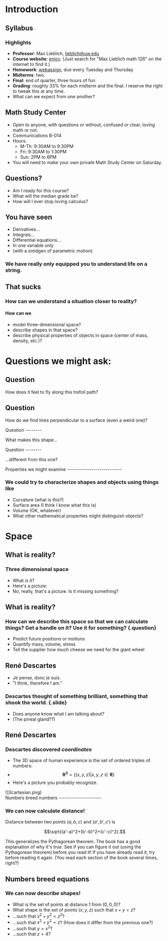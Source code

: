 Introduction
============

Syllabus
--------

### Highlights

-   **Professor**: Max Lieblich, lieblich@uw.edu
-   **Course website**: [enjoy](../Math126/index.php). (Just search for
    "Max Lieblich math 126" on the internet to find it.)
-   **Homework**: [webassign](http://www.webassign.net), due every
    Tuesday and Thursday
-   **Midterms**: two.
-   **Final**: end of quarter, three hours of fun.
-   **Grading**: roughly 33% for each midterm and the final. I reserve
    the right to tweak this at any time.
-   What can we expect from one another?

Math Study Center
-----------------

-   Open to anyone, with questions or without, confused or clear, loving
    math or not.
-   Communications B-014
-   Hours:
    -   M-Th: 9:30AM to 9:30PM
    -   Fri: 9:30AM to 1:30PM
    -   Sun: 2PM to 6PM
-   You will need to make your own private Math Study Center on
    Saturday.

Questions?
----------

-   Am I ready for this course?
-   What will the median grade be?
-   How will I ever stop loving calculus?

You have seen
-------------

-   Derivatives...
-   Integrals...
-   Differential equations...
-   In one variable only
-   (with a smidgen of parametric motion).

### We have really only equipped you to understand life on a string.

That sucks
----------

### How can we understand a situation closer to reality?

#### How can we

-   model three-dimensional space?
-   describe shapes in that space?
-   describe physical properties of objects in space (center of mass,
    density, etc.)?

Questions we might ask:
=======================

Question
--------

How does it feel to fly along this trefoil path?
<div id="trefoil"></div>

<script>
(function() {
    var model = new MathScene("trefoil");
    var trefoilFunc = function(t) {
          var t2, t3;
          t2 = t + t;
          t3 = t2 + t;
          return 41 * Math.cos(t) - 18 * Math.sin(t) - 83 * Math.cos(t2) - 83 * Math.sin(t2) - 11 * Math.cos(t3) + 27 * Math.sin(t3);
        };
    var trefoilPoint = function(t) {
          var kScale, x, y, z;
          kScale = 0.01;
          x = trefoilFunc(t);
          y = trefoilFunc(6.283185 - t);
          z = trefoilFunc(t - 1.828453);
          return new THREE.Vector3(kScale * x, kScale * y, kScale * z);
        };
    var x = function (t) { return trefoilPoint(t).x; }
    var y = function (t) { return trefoilPoint(t).y; }
    var z = function (t) { return trefoilPoint(t).z; }
    var ppath = new ParametricPathModel(x, y, z, [-4, 4], 1.3);
    ppath.embedInScene(model);
    model.renderloop();
}());
</script>

Question
--------

How do we find lines perpendicular to a surface (even a weird one)?
<div id="heart"></div>
<script src="../js/MarchingCubesData.js"></script>
<script>
(function() {
    var model = new MathScene("heart");
   // var a = Math.cos(0.65);
   // var b = Math.sin(0.65);
    var f = function (x, y, z) {
    //    var x = a * xx  - b * yy;
    //    var y = b * xx + a * yy;
        return Math.pow(x * x + (9/4) * y * y + z * z - 1, 3)- x * x * z * z * z -  (9/80) * y * y * z * z * z;
    }
    var mc = new MarchingCubesModel({func: f, resolution: 150, smoothingLevel: 1});
    mc.embedInScene(model);
    model.renderloop();
}());
</script>
Question
--------

What makes this shape...
<div id="sphere"></div>
<script>
(function() {
    var model = new MathScene("sphere");
    var f = function (x, y, z) {
        return x*x + y*y + z*z - 1;
    }
    var mc = new MarchingCubesModel({func: f, xmin: -1.5, xmax: 1.5, ymin: -1.5, ymax: 1.5, zmin: -1.5, zmax: 1.5, resolution: 50});
    mc.embedInScene(model);
    model.renderloop();
}());
</script>
Question
--------

...different from this one?
<div id="ellipsoid"></div>
<script>
(function() {
    var model = new MathScene("ellipsoid");
    var f = function (x, y, z) {
        return x*x + 2*y*y + 0.5*z*z - 1;
    }
    var mc = new MarchingCubesModel({func: f, xmin: -2, xmax: 2, ymin: -2, ymax: 2, zmin: -2, zmax: 2, resolution: 50});
    mc.embedInScene(model);
    model.renderloop();
}());
</script>
Properties we might examine
---------------------------

### We could try to characterize shapes and objects using things like

-   Curvature (what is this?)
-   Surface area (I think I know what this is)
-   Volume (OK, whatever)
-   What other mathematical properties might distinguish objects?

Space
=====

What is reality?
----------------

### Three dimensional space

-   What is it?
-   Here's a picture:
-   No, really, that's a picture. Is it missing something?

What is reality?
----------------

### How can we describe this space so that we can calculate things? Get a handle on it? Use it for something? {.question}

-   Predict future positions or motions
-   Quantify mass, volume, stress
-   Tell the supplier how much cheese we need for the giant wheel

René Descartes
--------------

-   Je pense, donc je suis.
-   "I think, therefore I am."

### Descartes thought of something brilliant, something that shook the world. {.slide}

-   Does anyone know what I am talking about?
-   (The pineal gland??)

René Descartes
--------------

### Descartes discovered *coordinates*

-   The 3D space of human experience is the set of ordered triples of
    numbers:
-   $$\mathbf{R^3}=\{(x,y,z) | x,y,z\in\mathbf{R}\}$$
-   Here's a picture you probably recognize.

<div id="test">![](cartesian.png)</div>
<script>
document.getElementById("test").innerHTML = "";
</script>
Numbers breed numbers
---------------------

### We can now calculate distance!

Distance between two points $(a,b,c)$ and $(a',b',c')$ is

$$\sqrt{(a'-a)^2+(b'-b)^2+(c'-c)^2}.$$

This generalizes the Pythagorean theorem. The book has a good
explanation of why it's true. See if you can figure it out (using the
Pythagorean theorem) before you read it! If you have already read it,
try before reading it again. (You read each section of the book several
times, right?)

Numbers breed equations
-----------------------

### We can now describe shapes!

-   What is the set of points at distance 1 from $(0,0,0)$?
-   What shape is the set of points $(x,y,z)$ such that $x+y=z$?
-   ...such that $x^2+y^2=z^2$?
-   ...such that $x^2+y^2=z$? (How does it differ from the previous
    one?)
-   ...such that $y=x^2$?
-   ...such that $z=4$?
